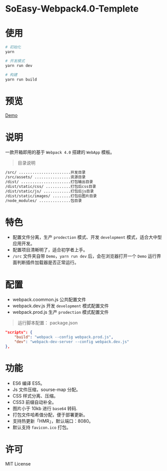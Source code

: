 # SoEasy-Webpack4.0-Templete

# 使用

```bash
# 初始化
yarn

# 开发模式
yarn run dev

# 构建
yarn run build
```

# 预览

[Demo](https://ycmbcd.github.io/SoEasy-Webpack4.0-Templete/dist/)

# 说明

一款开箱即用的基于 `Webpack 4.0` 搭建的 `WebApp` 模板。

> 目录说明

```bash
/src/ .......................开发目录
/src/assets/ ................资源目录
/dist/ ......................打包输出目录
/dist/static/css/ ...........打包后css目录
/dist/static/js/ ............打包后js目录
/dist/static/images/ ........打包后图片目录
/node_modules/ ..............包目录
```

# 特色

- 配置文件分离，生产 `prodection` 模式、开发 `development` 模式，适合大中型应用开发。
- 配置项目清晰明了，适合初学者上手。
- `/src` 文件夹自带 `Demo`，`yarn run dev` 后，会在浏览器打开一个 `Demo` 运行界面判断插件加载器是否正常运行。

# 配置

- webpack.coommon.js 公共配置文件
- webpack.dev.js 开发 `development` 模式配置文件
- webpack.prod.js 生产 `prodection` 模式配置文件

> 运行脚本配置： package.json

```json
"scripts": {
    "build": "webpack --config webpack.prod.js",
    "dev": "webpack-dev-server --config webpack.dev.js"
},
```

# 功能

- ES6 编译 ES5。
- Js 文件压缩，sourse-map 分配。
- CSS 样式分离、压缩。
- CSS3 前缀自动补全。
- 图片小于 10kb 进行 `base64` 转码.
- 打包文件哈希值分配，便于部署更新。
- 支持热更新「HMR」，默认端口：8080。
- 默认支持 `favicon.ico` 打包。

# 许可
MIT License
